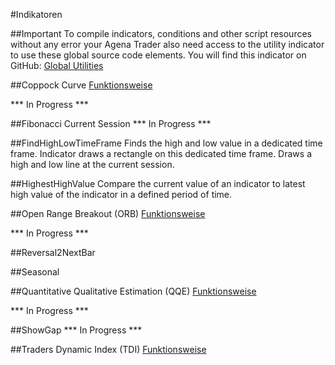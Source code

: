 ﻿#Indikatoren

##Important
To compile indicators, conditions and other script resources without any error your Agena Trader also need access to the utility indicator to use these global source code elements. You will find this indicator on GitHub: [Global Utilities](https://github.com/simonpucher/AgenaTrader/blob/master/Utility/GlobalUtilities_Utility.cs)

##Coppock Curve
[Funktionsweise](https://en.wikipedia.org/wiki/Coppock_curve)

*** In Progress ***

##Fibonacci Current Session
*** In Progress ***

##FindHighLowTimeFrame
Finds the high and low value in a dedicated time frame. Indicator draws a rectangle on this dedicated time frame. Draws a high and low line at the current session.

##HighestHighValue
Compare the current value of an indicator to latest high value of the indicator in a defined period of time.

##Open Range Breakout (ORB)
[Funktionsweise](https://www.whselfinvest.at/de/Store_Birger_Schaefermeier_Trading_Strategie_Open_Range_Break_Out.php)

*** In Progress ***

##Reversal2NextBar

##Seasonal

##Quantitative Qualitative Estimation (QQE)
[Funktionsweise](https://en.wikipedia.org/wiki/Zero_lag_exponential_moving_average)

*** In Progress ***

##ShowGap
*** In Progress ***

##Traders Dynamic Index (TDI)
[Funktionsweise](http://www.earnforex.com/metatrader-indicators/Traders-Dynamic-Index/)





